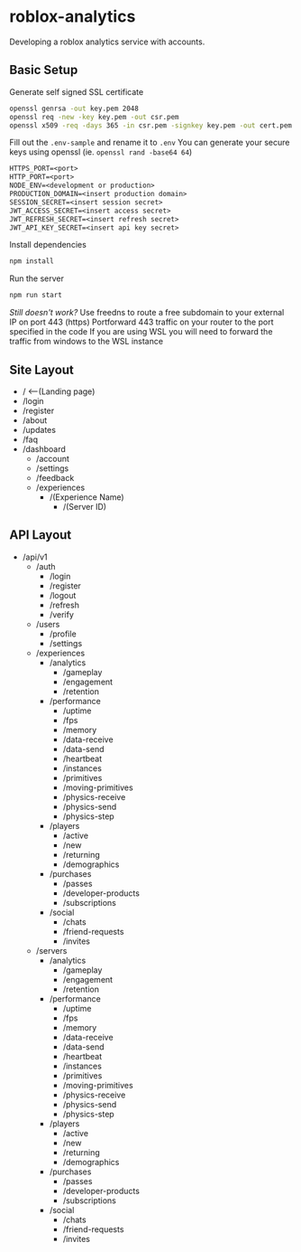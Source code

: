 # roblox-analytics
Developing a roblox analytics service with accounts.

## Basic Setup
Generate self signed SSL certificate
```bash
openssl genrsa -out key.pem 2048
openssl req -new -key key.pem -out csr.pem
openssl x509 -req -days 365 -in csr.pem -signkey key.pem -out cert.pem
```
Fill out the `.env-sample` and rename it to `.env`
You can generate your secure keys using openssl (ie. `openssl rand -base64 64`)
```txt
HTTPS_PORT=<port>
HTTP_PORT=<port>
NODE_ENV=<development or production>
PRODUCTION_DOMAIN=<insert production domain>
SESSION_SECRET=<insert session secret>
JWT_ACCESS_SECRET=<insert access secret>
JWT_REFRESH_SECRET=<insert refresh secret>
JWT_API_KEY_SECRET=<insert api key secret>
```
Install dependencies
```bash
npm install
```
Run the server
```bash
npm run start
```

*Still doesn't work?*
Use freedns to route a free subdomain to your external IP on port 443 (https)
Portforward 443 traffic on your router to the port specified in the code
If you are using WSL you will need to forward the traffic from windows to the WSL instance

## Site Layout
- /      <--(Landing page)
- /login
- /register
- /about
- /updates
- /faq
- /dashboard
    - /account
    - /settings
    - /feedback
    - /experiences
        - /(Experience Name)
            - /(Server ID)

## API Layout
- /api/v1
    - /auth
        - /login
        - /register
        - /logout
        - /refresh
        - /verify
    - /users
        - /profile
        - /settings
    - /experiences
        - /analytics
            - /gameplay
            - /engagement
            - /retention
        - /performance
            - /uptime
            - /fps
            - /memory
            - /data-receive
            - /data-send
            - /heartbeat
            - /instances
            - /primitives
            - /moving-primitives
            - /physics-receive
            - /physics-send
            - /physics-step
        - /players
            - /active
            - /new
            - /returning
            - /demographics
        - /purchases
            - /passes
            - /developer-products
            - /subscriptions
        - /social
            - /chats
            - /friend-requests
            - /invites
    - /servers
        - /analytics
            - /gameplay
            - /engagement
            - /retention
        - /performance
            - /uptime
            - /fps
            - /memory
            - /data-receive
            - /data-send
            - /heartbeat
            - /instances
            - /primitives
            - /moving-primitives
            - /physics-receive
            - /physics-send
            - /physics-step
        - /players
            - /active
            - /new
            - /returning
            - /demographics
        - /purchases
            - /passes
            - /developer-products
            - /subscriptions
        - /social
            - /chats
            - /friend-requests
            - /invites